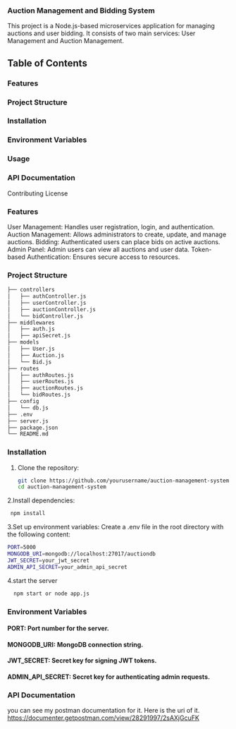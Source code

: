 ### Auction Management and Bidding System
This project is a Node.js-based microservices application for managing auctions and user bidding. It consists of two main services: User Management and Auction Management.

## Table of Contents
### Features
### Project Structure
### Installation
### Environment Variables
### Usage
### API Documentation
Contributing
License

### Features
User Management: Handles user registration, login, and authentication.
Auction Management: Allows administrators to create, update, and manage auctions.
Bidding: Authenticated users can place bids on active auctions.
Admin Panel: Admin users can view all auctions and user data.
Token-based Authentication: Ensures secure access to resources.

### Project Structure

```bash
├── controllers
│   ├── authController.js
│   ├── userController.js
│   ├── auctionController.js
│   └── bidController.js
├── middlewares
│   ├── auth.js
│   ├── apiSecret.js
├── models
│   ├── User.js
│   ├── Auction.js
│   └── Bid.js
├── routes
│   ├── authRoutes.js
│   ├── userRoutes.js
│   ├── auctionRoutes.js
│   └── bidRoutes.js
├── config
│   └── db.js
├── .env
├── server.js
├── package.json
└── README.md
```


### Installation
1. Clone the repository:
   ```bash
   git clone https://github.com/yourusername/auction-management-system.git
   cd auction-management-system
   ```

2.Install dependencies:
```bash
 npm install
 ```

3.Set up environment variables:
Create a .env file in the root directory with the following content:
```bash
PORT=5000
MONGODB_URI=mongodb://localhost:27017/auctiondb
JWT_SECRET=your_jwt_secret
ADMIN_API_SECRET=your_admin_api_secret
```

4.start the server
```bash
  npm start or node app.js
```

### Environment Variables
#### PORT: Port number for the server.
#### MONGODB_URI: MongoDB connection string.
#### JWT_SECRET: Secret key for signing JWT tokens.
#### ADMIN_API_SECRET: Secret key for authenticating admin requests.

### API Documentation
you can see my postman documentation for it. Here is the uri of it.
https://documenter.getpostman.com/view/28291997/2sAXjGcuFK




